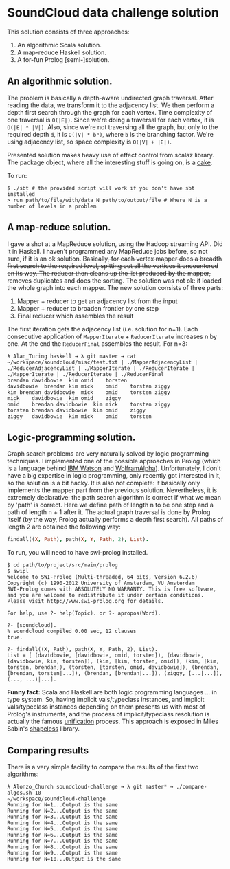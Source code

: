 # SoundCloud data challenge solution

This solution consists of three approaches:

1. An algorithmic Scala solution.
2. A map-reduce Haskell solution.
3. A for-fun Prolog [semi-]solution.

## An algorithmic solution.

The problem is basically a depth-aware undirected graph traversal.
After reading the data, we transform it to the adjacency list.
We then perform a depth first search through the graph for each
vertex. Time complexity of one traversal is `O(|E|)`. Since we're
doing a traversal for each vertex, it is `O(|E| * |V|)`. Also, since we're
not traversing all the graph, but only to the required depth `d`, it
is `O(|V| * bᵈ)`, where `b` is the branching factor.
We're using adjacency list, so space complexity is `O(|V| + |E|)`.

Presented solution makes heavy use of effect control from scalaz
library. The package object, where all the interesting stuff is going
on, is a [cake](http://jonasboner.com/2008/10/06/real-world-scala-dependency-injection-di/).

To run:

```
$ ./sbt # the provided script will work if you don't have sbt installed
> run path/to/file/with/data N path/to/output/file # Where N is a number of levels in a problem
```

## A map-reduce solution.

I gave a shot at a MapReduce solution, using the Hadoop streaming
API. Did it in Haskell. I haven't programmed any MapReduce jobs
before, so not sure, if it is an ok solution. ~~Basically, for
each vertex mapper does a breadth first search to the required level,
spitting out all the vertices it encountered on its way. The reducer then
cleans up the list produced by the mapper, removes duplicates and does
the sorting.~~ The solution was not ok: it loaded the whole graph into
each mapper. The new solution consists of three parts:

1. Mapper + reducer to get an adjacency list from the input
2. Mapper + reducer to broaden frontier by one step
3. Final reducer which assembles the result

The first iteration gets the adjacency list (i.e. solution for
n=1). Each consecutive application of `MapperIterate` +
`ReducerIterate` increases n by one. At the end the `ReducerFinal`
assembles the result. For n=3:
```
λ Alan_Turing haskell → λ git master → cat ~/workspace/soundcloud/misc/test.txt | ./MapperAdjacencyList | ./ReducerAdjacencyList | ./MapperIterate | ./ReducerIterate | ./MapperIterate | ./ReducerIterate | ./ReducerFinal     
brendan	davidbowie	kim	omid	torsten
davidbowie	brendan	kim	mick	omid	torsten	ziggy
kim	brendan	davidbowie	mick	omid	torsten	ziggy
mick	davidbowie	kim	omid	ziggy
omid	brendan	davidbowie	kim	mick	torsten	ziggy
torsten	brendan	davidbowie	kim	omid	ziggy
ziggy	davidbowie	kim	mick	omid	torsten

```

## Logic-programming solution.

Graph search problems are very naturally solved by logic programming
techniques. I implemented one of the possible approaches in
Prolog (which is a language behind [IBM Watson](http://www-03.ibm.com/innovation/us/watson/) and [WolframAlpha](http://www.wolframalpha.com/)).
Unfortunately, I don't have a big expertise in logic programming,
only recently got interested in it, so the solution is
a bit hacky. It is also not complete: it basically only implements the
mapper part from the previous solution.
Nevertheless, it is extremely declarative: the path search algorithm
is correct if what we mean by 'path' is correct. Here we define path
of length n to be one step and a path of length n + 1 after it. The
actual graph traversal is done by Prolog itself (by the way, Prolog
actually performs a depth first search).
All paths of length 2 are obtained the following way:

```prolog
findall((X, Path), path(X, Y, Path, 2), List).
```

To run, you will need to have swi-prolog installed.

```
$ cd path/to/project/src/main/prolog
$ swipl
Welcome to SWI-Prolog (Multi-threaded, 64 bits, Version 6.2.6)
Copyright (c) 1990-2012 University of Amsterdam, VU Amsterdam
SWI-Prolog comes with ABSOLUTELY NO WARRANTY. This is free software,
and you are welcome to redistribute it under certain conditions.
Please visit http://www.swi-prolog.org for details.

For help, use ?- help(Topic). or ?- apropos(Word).

?- [soundcloud].
% soundcloud compiled 0.00 sec, 12 clauses
true.

?- findall((X, Path), path(X, Y, Path, 2), List).
List = [ (davidbowie, [davidbowie, omid, torsten]), (davidbowie, [davidbowie, kim, torsten]), (kim, [kim, torsten, omid]), (kim, [kim, torsten, brendan]), (torsten, [torsten, omid, davidbowie]), (brendan, [brendan, torsten|...]), (brendan, [brendan|...]), (ziggy, [...|...]), (..., ...)|...].

```

**Funny fact:** Scala and Haskell are both logic programming languages
... in type system. So, having implicit vals/typeclass instances, and
implicit vals/typeclass instances depending on them presents us with
most of Prolog's instruments, and the process of implicit/typeclass
resolution is actually the famous [unification](http://en.wikipedia.org/wiki/Unification_(computer_science)) process.
This approach is exposed in Miles Sabin's [shapeless](https://github.com/milessabin/shapeless/) library.

## Comparing results
There is a very simple facility to compare the results of the first two algorithms:

```
λ Alonzo_Church soundcloud-challenge → λ git master* → ./compare-algos.sh 10                                                  ~/workspace/soundcloud-challenge
Running for N=1...Output is the same
Running for N=2...Output is the same
Running for N=3...Output is the same
Running for N=4...Output is the same
Running for N=5...Output is the same
Running for N=6...Output is the same
Running for N=7...Output is the same
Running for N=8...Output is the same
Running for N=9...Output is the same
Running for N=10...Output is the same
```
